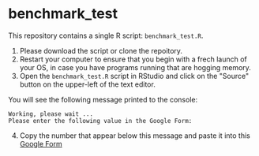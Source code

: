 # benchmark_test

This repository contains a single R script: `benchmark_test.R`.

1. Please download the script or clone the repoitory.
2. Restart your computer to ensure that you begin with a frech launch of your OS, in case you have programs running that are hogging memory.
3. Open the `benchmark_test.R` script in RStudio and click on the "Source" button on the upper-left of the text editor.

You will see the following message printed to the console:

```
Working, please wait ...
Please enter the following value in the Google Form:
```

4. Copy the number that appear below this message and paste it into this [Google Form](https://forms.gle/u1f9KR9K9HqJUQom9)
